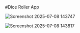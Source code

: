 #Dice Roller App

![Screenshot 2025-07-08 143747](https://github.com/user-attachments/assets/dba25ead-30ba-4a90-8c11-5bd170854139)

![Screenshot 2025-07-08 143817](https://github.com/user-attachments/assets/c4284c14-1578-4df4-8cd8-34ce1540665f)
